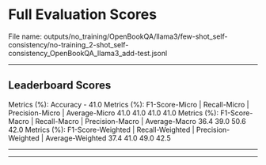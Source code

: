 # Full Evaluation Scores

File name: outputs/no_training/OpenBookQA/llama3/few-shot_self-consistency/no-training_2-shot_self-consistency_OpenBookQA_llama3_add-test.jsonl


---

## Leaderboard Scores

Metrics (%): Accuracy - 41.0
Metrics (%): F1-Score-Micro | Recall-Micro | Precision-Micro | Average-Micro
                41.0        41.0          41.0        41.0
Metrics (%): F1-Score-Macro | Recall-Macro | Precision-Macro | Average-Macro
                36.4        39.0          50.6        42.0
Metrics (%): F1-Score-Weighted | Recall-Weighted | Precision-Weighted | Average-Weighted
                37.4        41.0          49.0        42.5

---


---

